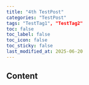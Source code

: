 ```yaml
---
title: "4th TestPost"
categories: "TestPost"
tags: "TestTag1", "TestTag2"
toc: false
toc_label: false
toc_icon: false
toc_sticky: false
last_modified_at: 2025-06-20
---
```


## Content